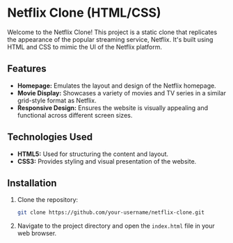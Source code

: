 # Netflix Clone (HTML/CSS)

Welcome to the Netflix Clone! This project is a static clone that replicates the appearance of the popular streaming service, Netflix. It's built using HTML and CSS to mimic the UI of the Netflix platform.

## Features

- **Homepage:** Emulates the layout and design of the Netflix homepage.
- **Movie Display:** Showcases a variety of movies and TV series in a similar grid-style format as Netflix.
- **Responsive Design:** Ensures the website is visually appealing and functional across different screen sizes.

## Technologies Used

- **HTML5:** Used for structuring the content and layout.
- **CSS3:** Provides styling and visual presentation of the website.

## Installation

1. Clone the repository:

    ```bash
    git clone https://github.com/your-username/netflix-clone.git
    ```

2. Navigate to the project directory and open the `index.html` file in your web browser.


